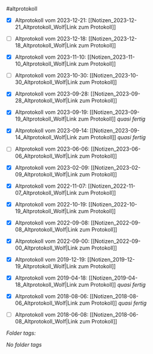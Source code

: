 #altprotokoll
- [x] Altprotokoll vom 2023-12-21: [[Notizen_2023-12-21_Altprotokoll_Wolf|Link zum Protokoll]]
- [ ] Altprotokoll vom 2023-12-18: [[Notizen_2023-12-18_Altprotokoll_Wolf|Link zum Protokoll]]
- [x] Altprotokoll vom 2023-11-10: [[Notizen_2023-11-10_Altprotokoll_Wolf|Link zum Protokoll]]
- [ ] Altprotokoll vom 2023-10-30: [[Notizen_2023-10-30_Altprotokoll_Wolf|Link zum Protokoll]]
- [x] Altprotokoll vom 2023-09-28: [[Notizen_2023-09-28_Altprotokoll_Wolf|Link zum Protokoll]]
- [x] Altprotokoll vom 2023-09-19: [[Notizen_2023-09-19_Altprotokoll_Wolf|Link zum Protokoll]] *quasi fertig*
- [x] Altprotokoll vom 2023-09-14: [[Notizen_2023-09-14_Altprotokoll_Wolf|Link zum Protokoll]] *quasi fertig*
- [ ] Altprotokoll vom 2023-06-06: [[Notizen_2023-06-06_Altprotokoll_Wolf|Link zum Protokoll]]
- [x] Altprotokoll vom 2023-02-09: [[Notizen_2023-02-09_Altprotokoll_Wolf|Link zum Protokoll]]
- [x] Altprotokoll vom 2022-11-07: [[Notizen_2022-11-07_Altprotokoll_Wolf|Link zum Protokoll]]
- [x] Altprotokoll vom 2022-10-19: [[Notizen_2022-10-19_Altprotokoll_Wolf|Link zum Protokoll]]
- [x] Altprotokoll vom 2022-09-08: [[Notizen_2022-09-08_Altprotokoll_Wolf|Link zum Protokoll]]
- [x] Altprotokoll vom 2022-09-00: [[Notizen_2022-09-00_Altprotokoll_Wolf|Link zum Protokoll]]
- [x] Altprotokoll vom 2019-12-19: [[Notizen_2019-12-19_Altprotokoll_Wolf|Link zum Protokoll]]
- [x] Altprotokoll vom 2019-04-18: [[Notizen_2019-04-18_Altprotokoll_Wolf|Link zum Protokoll]] *quasi fertig*
- [x] Altprotokoll vom 2018-08-06: [[Notizen_2018-08-06_Altprotokoll_Wolf|Link zum Protokoll]] *quasi fertig*
- [ ] Altprotokoll vom 2018-06-08: [[Notizen_2018-06-08_Altprotokoll_Wolf|Link zum Protokoll]]



 *Folder tags:*

*No folder tags*